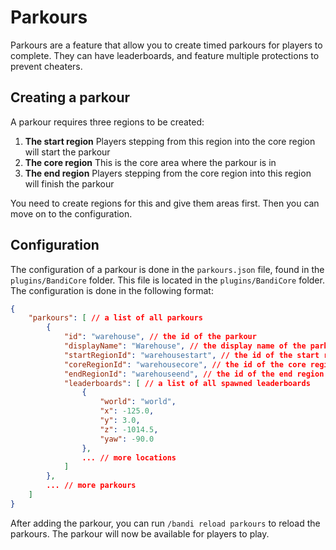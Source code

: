# Parkours
Parkours are a feature that allow you to create timed parkours for players to complete. They can have leaderboards, and feature multiple protections to prevent cheaters.

## Creating a parkour
A parkour requires three regions to be created:

1. **The start region** Players stepping from this region into the core region will start the parkour
2. **The core region** This is the core area where the parkour is in
3. **The end region** Players stepping from the core region into this region will finish the parkour

You need to create regions for this and give them areas first. Then you can move on to the configuration.

## Configuration
The configuration of a parkour is done in the `parkours.json` file, found in the `plugins/BandiCore` folder. This file is located in the `plugins/BandiCore` folder. The configuration is done in the following format:

```json lines
{
    "parkours": [ // a list of all parkours
        {
            "id": "warehouse", // the id of the parkour
            "displayName": "Warehouse", // the display name of the parkour, used for messages and the leader board
            "startRegionId": "warehousestart", // the id of the start region
            "coreRegionId": "warehousecore", // the id of the core region
            "endRegionId": "warehouseend", // the id of the end region
            "leaderboards": [ // a list of all spawned leaderboards
                {
                    "world": "world",
                    "x": -125.0,
                    "y": 3.0,
                    "z": -1014.5,
                    "yaw": -90.0
                },
                ... // more locations
            ]
        },
        ... // more parkours
    ]
}
```

After adding the parkour, you can run `/bandi reload parkours` to reload the parkours. The parkour will now be available for players to play.